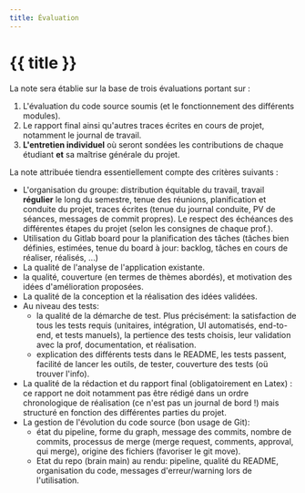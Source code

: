 ```yaml
---
title: Évaluation
---
```


# {{ title }}

La note sera établie sur la base de trois évaluations portant sur :

1. L'évaluation du code source soumis (et le fonctionnement des différents modules).
1. Le rapport final ainsi qu'autres traces écrites en cours de projet, notamment le journal de travail.
1. **L'entretien individuel** où seront sondées les contributions de chaque étudiant **et** sa maîtrise
   générale du projet.

La note attribuée tiendra essentiellement compte des critères suivants :
 
- L'organisation du groupe: distribution équitable du travail, travail **régulier** le long du semestre, tenue des réunions, planification et conduite du projet, traces écrites (tenue du journal conduite, PV de séances, messages de commit propres). Le respect des échéances des différentes étapes du projet (selon les consignes de chaque prof.).
- Utilisation du Gitlab board pour la planification des tâches (tâches bien définies, estimées, tenue du board à jour: backlog, tâches en cours de réaliser, réalisés, ...)	
- La qualité de l'analyse de l'application existante.
- la qualité, couverture (en termes de thèmes abordés), et motivation des idées d'amélioration
  proposées.
- La qualité de la conception et la réalisation des idées validées.
- Au niveau des tests: 
  - la qualité de la démarche de test. Plus précisément: la satisfaction de tous les tests requis (unitaires, intégration, UI automatisés, end-to-end, et tests manuels), la pertience des tests choisis, leur validation avec la prof, documentation, et réalisation. 
  - explication des différents tests dans le README, les tests passent, facilité de lancer les outils, de tester, couverture des tests (oü trouver l'info).
- La qualité de la rédaction et du rapport final (obligatoirement en Latex) : ce rapport ne doit
  notamment pas être rédigé dans un ordre chronologique de réalisation (ce n'est pas un journal de
  bord !) mais structuré en fonction des différentes parties du projet.
- La gestion de l'évolution du code source (bon usage de Git): 
  - état du pipeline, forme du graph, message des commits, nombre de commits, processus de merge (merge request, comments, approval, qui merge), origine des fichiers (favoriser le git move). 			
  - Etat du repo (brain main) au rendu: pipeline, qualité du README, organisation du code, messages d'erreur/warning lors de l'utilisation.
				

				
